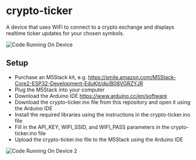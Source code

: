 # crypto-ticker
A device that uses WiFi to connect to a crypto exchange and displays realtime ticker updates for your chosen symbols.

![Code Running On Device](https://user-images.githubusercontent.com/2049284/148166309-a547ff04-62ab-42b7-b5f3-dafb63ba87c3.png)

## Setup

- Purchase an M5Stack kit, e.g. https://smile.amazon.com/M5Stack-Core2-ESP32-Development-EduKit/dp/B08VGRZYJR
- Plug the M5Stack into your computer
- Download the Arduino IDE https://www.arduino.cc/en/software
- Download the crypto-ticker.ino file from this repository and open it using the Arduino IDE
- Install the required libraries using the instructions in the crypto-ticker.ino file
- Fill in the API_KEY, WIFI_SSID, and WIFI_PASS parameters in the crypto-ticker.ino file
- Upload the crypto-ticker.ino file to the M5Stack using the Arduino IDE

![Code Running On Device 2](https://user-images.githubusercontent.com/2049284/148166035-e184c6fd-7e88-430f-9085-5a1c1d8006f6.png)
